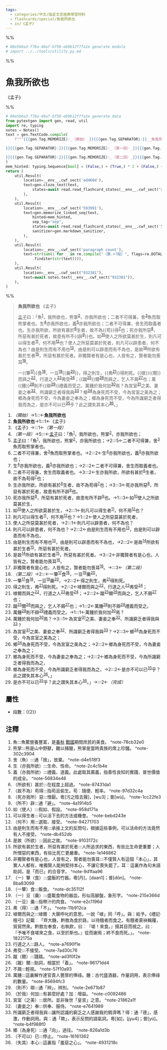 ```yaml
---
tags:
  - categories/中文/指定文言經典學習材料
  - flashcards/special/魚我所欲也
  - in/《孟子》
---
```


%%
```Python
# 08e5b0a3-f78a-46af-bf50-eb9b12f7fa1e generate module
# import ../../tools/utility.py.md
```
%%

# 魚我所欲也
《孟子》

%%
```Python
# 08e5b0a3-f78a-46af-bf50-eb9b12f7fa1e generate data
from pytextgen import gen, read, util
import re, typing
notes = Notes()
text = gen.TextCode.compile(
	f"""{{{gen.Tag.MEMORIZE}:_（開始）_}}{{{gen.Tag.SEPARATOR}:}}__魚我所欲也__{{{gen.Tag.TEXT}: }}{{{gen.Tag.SEPARATOR}:}}《孟子》{{{gen.Tag.TEXT}:

}}{{{gen.Tag.SEPARATOR}:}}{{{gen.Tag.MEMORIZE}:_（第一段）_}}{{{gen.Tag.SEPARATOR}:}}<u>孟子</u>曰：「魚{notes.embed("魚", "魚鱉營養豐富，是<u>春秋</u>&nbsp;<u>戰國</u>期間庶民的美食。")}，我所欲也，熊掌{notes.embed("熊掌", "熊是山中野獸，難以捕獵，熊掌是當時貴族的席上珍饈。")}，亦我所欲也；{{{gen.Tag.SEPARATOR}:}}二者不可得兼，舍{notes.embed("舍（魚）", "通「捨」，放棄。")}魚而取熊掌者也。{{{gen.Tag.SEPARATOR}:}}生{notes.embed("生（亦我所欲）", "生命、性命。")}亦我所欲也，義{notes.embed("義（亦我所欲）", "禮義、道義。此處取其廣義，指善性良知的實踐、普世價值的成全。")}亦我所欲也；{{{gen.Tag.SEPARATOR}:}}二者不可得兼，舍生而取義者也。{{{gen.Tag.SEPARATOR}:}}生亦我所欲，所欲有甚於{notes.embed("（所欲有）甚於", "在程度上超過。")}生者，故不為{hard("苟")}得{notes.embed("（故不為）苟得", "指苟且偷生。苟︰隨便、輕率。")}也；{{{gen.Tag.SEPARATOR}:}}死亦我所惡{notes.embed("（死亦我所）惡", "憎厭。粵[污之陰去聲]，[wu3]；普[wù]。")}，所惡有甚於死者，故患有所不{hard(f"辟{notes.embed('（所不）辟', '通「避」。')}")}也。{{{gen.Tag.SEPARATOR}:}}如{notes.embed("如（使人）", "假如、假設。")}使人之所欲莫甚於生，{{{gen.Tag.SEPARATOR}:}}則凡可以得生者{notes.embed("可以得生者", "可以活下去的方法或機會。")}，何不用{notes.embed("（何不）用", "選取、接受。")}也？{{{gen.Tag.SEPARATOR}:}}使人之所惡莫甚於死者，{{{gen.Tag.SEPARATOR}:}}則凡可以辟患者，何不為也？{{{gen.Tag.SEPARATOR}:}}由是則生而有不用也{notes.embed("由是則生而有不用", "承接上文的反問句，根據這些事例，可以活命的方法竟然有人不接受。")}，由是則可以辟患而有不為也，{{{gen.Tag.SEPARATOR}:}}是故{notes.embed("是故（所欲）", "因此之故。")}所欲有甚於生者{notes.embed("所欲有甚於生者，所惡有甚於死者", "人所追求的東西，有些比生命更重要；人所憎惡的東西，有些比死亡更嚴重。")}，所惡有甚於死者。{{{gen.Tag.SEPARATOR}:}}非獨賢者有是心也，人皆有之，賢者能勿喪耳{notes.embed("非獨賢者有是心也，人皆有之，賢者能勿喪耳", "不僅賢人有這個「本心」，其實人人都有，唯獨賢人能夠堅持本心，不讓它喪失罷了。耳：這裏作為句末語助詞，是「而已」的合音字。")}。{{{gen.Tag.TEXT}:

}}{{{gen.Tag.SEPARATOR}:}}{{{gen.Tag.MEMORIZE}:_（第二段）_}}{{{gen.Tag.SEPARATOR}:}}一{hard(f"簞{notes.embed('（一）簞（食）', '盛飯的竹器。粵[丹]，[daan1]；普[dɑ̄n]。')}")}食{notes.embed('（一簞）食', '飯食。')}，一豆{notes.embed("（一）豆（羹）", "盛載食物的器皿，形似高腳盤，象形字。")}{hard(f"羹{notes.embed('（一豆）羹', '指帶汁的肉食。')}")}，{{{gen.Tag.SEPARATOR}:}}得之則生，{hard(f"弗{notes.embed('弗（得）', '通「不」。')}")}得則死。{{{gen.Tag.SEPARATOR}:}}{hard("嘑")}{hard("爾")}而與之{notes.embed("嘑爾而與之", "嘑爾︰大聲呼叱的意思。一說「嘑」同「呼」。與：給予。《禮記‧檀弓》記載︰「齊大饑，黔敖為食於路，以待餓者而食之。有餓者蒙袂輯屨，貿貿然來。黔敖左奉食，右執飲，曰︰『嗟！來食。』揚其目而視之，曰︰『予唯不食嗟來之食，以至於斯也。』從而謝焉；終不食而死。」。")}，行道之人{notes.embed("行道之人", "路人。")}弗受{notes.embed("弗受", "不接受。")}；{{{gen.Tag.SEPARATOR}:}}{hard(f"蹴{notes.embed('蹴（爾）', '踐踏。')}")}爾{notes.embed("（蹴）爾", "助詞，相當於「着」。")}而與之，乞人不屑{notes.embed("不屑", "輕視。")}也；{{{gen.Tag.SEPARATOR}:}}萬{hard("鍾")}{notes.embed("萬鍾", "這裏解作達官貴人豐厚的俸祿。鍾：古代盛酒器，作量詞用，表示俸祿的數量。")}則不{hard(f"辯{notes.embed('（則不）辯', '通「辨」，辨別。')}")}禮義而受之。{{{gen.Tag.SEPARATOR}:}}萬鍾於我何加{notes.embed("（於我）何加", "有甚麼好處？加︰增益。")}焉？{{{gen.Tag.SEPARATOR}:}}為宮室{notes.embed("宮室（之美）", "居所。並非後世「皇宮」之意。")}之美、妻妾之奉{notes.embed("（妻妾之）奉", "供奉、服侍。")}、所識窮乏者得我與{notes.embed("所識窮乏者得我與", "讓所認識的窮乏之人感謝我的賙濟嗎？得：通「德」，感激，作動詞用。與：通「歟」，表示反問的語氣詞。粵[如]，[jyu4]；普[yú]。")}？{{{gen.Tag.SEPARATOR}:}}鄉{notes.embed("鄉（為身死）", "通「向」，過往。")}為身死而不受，今為宮室之美為之；{{{gen.Tag.SEPARATOR}:}}鄉為身死而不受，今為妻妾之奉為之；{{{gen.Tag.SEPARATOR}:}}鄉為身死而不受，今為所識窮乏者得我而為之，{{{gen.Tag.SEPARATOR}:}}是亦不可以已{notes.embed("（不可以）已", "停止。")}乎？此之謂失其本心{notes.embed("（失其）本心", "這裏指「羞惡之心」。")}。」{{{gen.Tag.SEPARATOR}:}}{{{gen.Tag.MEMORIZE}:_（完成）_}}"""
)
mem_hinted: typing.Sequence[bool] = (False,) + (True,) * 2 + (False,) + (True,) * 13 + (False,) + (True,) * 11 + (False,)
return (
	util.Result(
		location=__env__.cwf_sect('ad460d'),
		text=gen.cloze_text(text,
			states=await read.read_flashcard_states(__env__.cwf_sect("ad460d")),
		),
	),
	util.Result(
		location=__env__.cwf_sect('593991'),
		text=gen.memorize_linked_seq(text,
			hinted=mem_hinted,
			sep_tag="sep",
			states=await read.read_flashcard_states(__env__.cwf_sect('593991')),
			sanitizer=gen.markdown_sanitizer,
		),
	),
	util.Result(
		location=__env__.cwf_sect('paragraph count'),
		text=str(sum(1 for _ in re.compile("（第.+?段）", flags=re.DOTALL)
			.finditer(str(text)))),
	),
	util.Result(
		location=__env__.cwf_sect("932381"),
		text=await notes.text(__env__.cwf_sect("932381")),
	),
)
```
%%

<!--08e5b0a3-f78a-46af-bf50-eb9b12f7fa1e generate section="ad460d"--><!-- The following content is generated at 2023-03-21T22:12:54.680730+08:00. Any edits will be overridden! -->

> __魚我所欲也__ 《孟子》
>
> <u>孟子</u>曰：「魚<sup>[1](#^note-78cb32e0)</sup>，我所欲也，熊掌<sup>[2](#^note-302c3904)</sup>，亦我所欲也；二者不可得兼，舍<sup>[3](#^note-d4e518f3)</sup>魚而取熊掌者也。生<sup>[4](#^note-2c4c1b4e)</sup>亦我所欲也，義<sup>[5](#^note-56834e46)</sup>亦我所欲也；二者不可得兼，舍生而取義者也。生亦我所欲，所欲有甚於<sup>[6](#^note-87431da1)</sup>生者，故不為{{苟}}得<sup>[7](#^note-97d32c4a)</sup>也；死亦我所惡<sup>[8](#^note-1cc22fe3)</sup>，所惡有甚於死者，故患有所不{{辟<sup>[9](#^note-4a1914b5)</sup>}}也。如<sup>[10](#^note-958d171a)</sup>使人之所欲莫甚於生，則凡可以得生者<sup>[11](#^note-bebd243e)</sup>，何不用<sup>[12](#^note-94271703)</sup>也？使人之所惡莫甚於死者，則凡可以辟患者，何不為也？由是則生而有不用也<sup>[13](#^note-db452db)</sup>，由是則可以辟患而有不為也，是故<sup>[14](#^note-9103172c)</sup>所欲有甚於生者<sup>[15](#^note-1e146862)</sup>，所惡有甚於死者。非獨賢者有是心也，人皆有之，賢者能勿喪耳<sup>[16](#^note-9d1faa96)</sup>。
>
> 一{{簞<sup>[17](#^note-8ba83099)</sup>}}食<sup>[18](#^note-dc35112f)</sup>，一豆<sup>[19](#^note-215e366d)</sup>{{羹<sup>[20](#^note-e2c1196d)</sup>}}，得之則生，{{弗<sup>[21](#^note-11b912ca)</sup>}}得則死。{{嘑}}{{爾}}而與之<sup>[22](#^note-1822175a)</sup>，行道之人<sup>[23](#^note-a7690f1e)</sup>弗受<sup>[24](#^note-7ad30c76)</sup>；{{蹴<sup>[25](#^note-ad3f0f2e)</sup>}}爾<sup>[26](#^note-96171dd4)</sup>而與之，乞人不屑<sup>[27](#^note-57f10a93)</sup>也；萬{{鍾}}<sup>[28](#^note-85694fc3)</sup>則不{{辯<sup>[29](#^note-2e671b87)</sup>}}禮義而受之。萬鍾於我何加<sup>[30](#^note-c0092486)</sup>焉？為宮室<sup>[31](#^note-21862a1f)</sup>之美、妻妾之奉<sup>[32](#^note-e7641989)</sup>、所識窮乏者得我與<sup>[33](#^note-b4f988f0)</sup>？鄉<sup>[34](#^note-826a1d3b)</sup>為身死而不受，今為宮室之美為之；鄉為身死而不受，今為妻妾之奉為之；鄉為身死而不受，今為所識窮乏者得我而為之，是亦不可以已<sup>[35](#^note-16161362)</sup>乎？此之謂失其本心<sup>[36](#^note-4931218c)</sup>。」 <!--SR:!2024-07-12,371,330!2024-05-29,337,330!2024-07-09,368,330!2024-06-01,340,330!2024-07-08,367,330!2024-02-11,206,270!2024-05-15,289,290!2024-01-20,227,310!2024-05-30,338,330!2024-04-27,312,330-->

<!--/08e5b0a3-f78a-46af-bf50-eb9b12f7fa1e-->

<!--08e5b0a3-f78a-46af-bf50-eb9b12f7fa1e generate section="593991"--><!-- The following content is generated at 2023-03-21T22:12:54.634854+08:00. Any edits will be overridden! -->

1. _（開始）_→1:::←__魚我所欲也__ <!--SR:!2023-11-23,297,310!2023-09-23,250,310-->
2. __魚我所欲也__→1:::1←《孟子》 <!--SR:!2024-02-16,332,270!2024-02-14,349,290-->
3. 《孟子》→:::1←_（第一段）_ <!--SR:!2025-05-06,707,330!2024-08-03,369,210-->
4. _（第一段）_→5:::←<u>孟子</u>曰：「魚<sup>[1](#^note-78cb32e0)</sup>，我所欲也，熊掌<sup>[2](#^note-302c3904)</sup>，亦我所欲也； <!--SR:!2023-09-09,88,210!2025-03-01,640,310-->
5. <u>孟子</u>曰：「魚<sup>[1](#^note-78cb32e0)</sup>，我所欲也，熊掌<sup>[2](#^note-302c3904)</sup>，亦我所欲也；→2:::5←二者不可得兼，舍<sup>[3](#^note-d4e518f3)</sup>魚而取熊掌者也。 <!--SR:!2024-09-03,441,270!2024-04-23,333,250-->
6. 二者不可得兼，舍<sup>[3](#^note-d4e518f3)</sup>魚而取熊掌者也。→2:::2←生<sup>[4](#^note-2c4c1b4e)</sup>亦我所欲也，義<sup>[5](#^note-56834e46)</sup>亦我所欲也； <!--SR:!2024-08-25,383,230!2023-08-21,190,250-->
7. 生<sup>[4](#^note-2c4c1b4e)</sup>亦我所欲也，義<sup>[5](#^note-56834e46)</sup>亦我所欲也；→2:::2←二者不可得兼，舍生而取義者也。 <!--SR:!2024-11-02,453,250!2024-02-11,296,250-->
8. 二者不可得兼，舍生而取義者也。→3:::2←生亦我所欲，所欲有甚於<sup>[6](#^note-87431da1)</sup>生者，故不為苟得<sup>[7](#^note-97d32c4a)</sup>也； <!--SR:!2023-09-14,204,250!2024-02-29,299,250-->
9. 生亦我所欲，所欲有甚於<sup>[6](#^note-87431da1)</sup>生者，故不為苟得<sup>[7](#^note-97d32c4a)</sup>也；→3:::3←死亦我所惡<sup>[8](#^note-1cc22fe3)</sup>，所惡有甚於死者，故患有所不辟<sup>[9](#^note-4a1914b5)</sup>也。 <!--SR:!2023-09-14,204,250!2023-10-04,179,230-->
10. 死亦我所惡<sup>[8](#^note-1cc22fe3)</sup>，所惡有甚於死者，故患有所不辟<sup>[9](#^note-4a1914b5)</sup>也。→1:::3←如<sup>[10](#^note-958d171a)</sup>使人之所欲莫甚於生， <!--SR:!2024-01-13,177,250!2023-12-27,263,250-->
11. 如<sup>[10](#^note-958d171a)</sup>使人之所欲莫甚於生，→2:::1←則凡可以得生者<sup>[11](#^note-bebd243e)</sup>，何不用<sup>[12](#^note-94271703)</sup>也？ <!--SR:!2024-05-04,346,250!2024-05-13,353,250-->
12. 則凡可以得生者<sup>[11](#^note-bebd243e)</sup>，何不用<sup>[12](#^note-94271703)</sup>也？→1:::2←使人之所惡莫甚於死者， <!--SR:!2023-09-13,203,250!2023-10-07,122,230-->
13. 使人之所惡莫甚於死者，→2:::1←則凡可以辟患者，何不為也？ <!--SR:!2024-05-13,348,250!2023-08-20,189,250-->
14. 則凡可以辟患者，何不為也？→2:::2←由是則生而有不用也<sup>[13](#^note-db452db)</sup>，由是則可以辟患而有不為也， <!--SR:!2023-09-26,160,190!2024-11-05,474,270-->
15. 由是則生而有不用也<sup>[13](#^note-db452db)</sup>，由是則可以辟患而有不為也，→2:::2←是故<sup>[14](#^note-9103172c)</sup>所欲有甚於生者<sup>[15](#^note-1e146862)</sup>，所惡有甚於死者。 <!--SR:!2024-02-12,260,250!2023-09-08,193,250-->
16. 是故<sup>[14](#^note-9103172c)</sup>所欲有甚於生者<sup>[15](#^note-1e146862)</sup>，所惡有甚於死者。→3:::2←非獨賢者有是心也，人皆有之，賢者能勿喪耳<sup>[16](#^note-9d1faa96)</sup>。 <!--SR:!2024-08-19,378,230!2024-09-03,386,230-->
17. 非獨賢者有是心也，人皆有之，賢者能勿喪耳<sup>[16](#^note-9d1faa96)</sup>。→:::3←_（第二段）_ <!--SR:!2025-02-02,620,310!2023-09-20,202,250-->
18. _（第二段）_→2:::←一簞<sup>[17](#^note-8ba83099)</sup>食<sup>[18](#^note-dc35112f)</sup>，一豆<sup>[19](#^note-215e366d)</sup>羹<sup>[20](#^note-e2c1196d)</sup>， <!--SR:!2024-01-06,207,230!2024-10-24,539,310-->
19. 一簞<sup>[17](#^note-8ba83099)</sup>食<sup>[18](#^note-dc35112f)</sup>，一豆<sup>[19](#^note-215e366d)</sup>羹<sup>[20](#^note-e2c1196d)</sup>，→2:::2←得之則生，弗<sup>[21](#^note-11b912ca)</sup>得則死。 <!--SR:!2025-01-13,561,270!2023-09-07,114,210-->
20. 得之則生，弗<sup>[21](#^note-11b912ca)</sup>得則死。→2:::2←嘑爾而與之<sup>[22](#^note-1822175a)</sup>，行道之人<sup>[23](#^note-a7690f1e)</sup>弗受<sup>[24](#^note-7ad30c76)</sup>； <!--SR:!2023-09-28,206,250!2025-01-12,560,270-->
21. 嘑爾而與之<sup>[22](#^note-1822175a)</sup>，行道之人<sup>[23](#^note-a7690f1e)</sup>弗受<sup>[24](#^note-7ad30c76)</sup>；→2:::2←蹴<sup>[25](#^note-ad3f0f2e)</sup>爾<sup>[26](#^note-96171dd4)</sup>而與之，乞人不屑<sup>[27](#^note-57f10a93)</sup>也； <!--SR:!2023-12-06,217,230!2024-02-22,290,250-->
22. 蹴<sup>[25](#^note-ad3f0f2e)</sup>爾<sup>[26](#^note-96171dd4)</sup>而與之，乞人不屑<sup>[27](#^note-57f10a93)</sup>也；→1:::2←萬鍾<sup>[28](#^note-85694fc3)</sup>則不辯<sup>[29](#^note-2e671b87)</sup>禮義而受之。 <!--SR:!2023-10-11,216,250!2024-04-06,326,250-->
23. 萬鍾<sup>[28](#^note-85694fc3)</sup>則不辯<sup>[29](#^note-2e671b87)</sup>禮義而受之。→1:::1←萬鍾於我何加<sup>[30](#^note-c0092486)</sup>焉？ <!--SR:!2023-09-12,202,250!2024-12-10,532,270-->
24. 萬鍾於我何加<sup>[30](#^note-c0092486)</sup>焉？→3:::1←為宮室<sup>[31](#^note-21862a1f)</sup>之美、妻妾之奉<sup>[32](#^note-e7641989)</sup>、所識窮乏者得我與<sup>[33](#^note-b4f988f0)</sup>？ <!--SR:!2024-05-22,350,250!2023-09-04,76,230-->
25. 為宮室<sup>[31](#^note-21862a1f)</sup>之美、妻妾之奉<sup>[32](#^note-e7641989)</sup>、所識窮乏者得我與<sup>[33](#^note-b4f988f0)</sup>？→2:::3←鄉<sup>[34](#^note-826a1d3b)</sup>為身死而不受，今為宮室之美為之； <!--SR:!2023-10-27,136,230!2024-11-15,459,250-->
26. 鄉<sup>[34](#^note-826a1d3b)</sup>為身死而不受，今為宮室之美為之；→2:::2←鄉為身死而不受，今為妻妾之奉為之； <!--SR:!2025-08-07,722,290!2023-11-26,256,270-->
27. 鄉為身死而不受，今為妻妾之奉為之；→2:::2←鄉為身死而不受，今為所識窮乏者得我而為之， <!--SR:!2023-12-31,265,250!2023-10-10,230,270-->
28. 鄉為身死而不受，今為所識窮乏者得我而為之，→2:::2←是亦不可以已<sup>[35](#^note-16161362)</sup>乎？此之謂失其本心<sup>[36](#^note-4931218c)</sup>。」 <!--SR:!2023-08-20,199,270!2023-09-07,62,210-->
29. 是亦不可以已<sup>[35](#^note-16161362)</sup>乎？此之謂失其本心<sup>[36](#^note-4931218c)</sup>。」→:::2←_（完成）_ <!--SR:!2025-09-27,818,330!2024-10-11,438,250-->

<!--/08e5b0a3-f78a-46af-bf50-eb9b12f7fa1e-->

## 屬性

- 段數：{{<!--08e5b0a3-f78a-46af-bf50-eb9b12f7fa1e generate section="paragraph count"--><!-- The following content is generated at 2023-03-01T08:31:01.265120+08:00. Any edits will be overridden! -->2<!--/08e5b0a3-f78a-46af-bf50-eb9b12f7fa1e-->}} <!--SR:!2024-06-26,360,338-->

## 注釋

<!--08e5b0a3-f78a-46af-bf50-eb9b12f7fa1e generate section="932381"--><!-- The following content is generated at 2023-03-21T22:12:54.662779+08:00. Any edits will be overridden! -->

1. 魚:::魚鱉營養豐富，是<u>春秋</u>&nbsp;<u>戰國</u>期間庶民的美食。 ^note-78cb32e0 <!--SR:!2023-09-12,109,270!2024-07-16,375,330-->
2. 熊掌:::熊是山中野獸，難以捕獵，熊掌是當時貴族的席上珍饈。 ^note-302c3904 <!--SR:!2024-02-08,203,250!2024-02-18,250,310-->
3. 舍（魚）:::通「捨」，放棄。 ^note-d4e518f3 <!--SR:!2024-01-26,233,310!2024-05-28,336,330-->
4. 生（亦我所欲）:::生命、性命。 ^note-2c4c1b4e <!--SR:!2023-10-06,71,230!2023-12-21,205,310-->
5. 義（亦我所欲）:::禮義、道義。此處取其廣義，指善性良知的實踐、普世價值的成全。 ^note-56834e46 <!--SR:!2023-08-22,32,170!2023-08-17,98,270-->
6. （所欲有）甚於:::在程度上超過。 ^note-87431da1 <!--SR:!2023-10-13,142,250!2024-05-08,271,270-->
7. （故不為）苟得:::指苟且偷生。苟︰隨便、輕率。 ^note-97d32c4a <!--SR:!2023-10-06,108,210!2023-10-15,152,290-->
8. （死亦我所）惡:::憎厭。粵[污之陰去聲]，[wu3]；普[wù]。 ^note-1cc22fe3 <!--SR:!2023-09-16,38,190!2023-12-01,195,310-->
9. （所不）辟:::通「避」。 ^note-4a1914b5 <!--SR:!2023-09-22,137,290!2024-06-18,352,330-->
10. 如（使人）:::假如、假設。 ^note-958d171a <!--SR:!2024-04-13,250,270!2023-09-01,108,270-->
11. 可以得生者:::可以活下去的方法或機會。 ^note-bebd243e <!--SR:!2023-09-07,92,210!2023-12-05,161,250-->
12. （何不）用:::選取、接受。 ^note-94271703 <!--SR:!2023-09-20,92,210!2023-08-19,67,250-->
13. 由是則生而有不用:::承接上文的反問句，根據這些事例，可以活命的方法竟然有人不接受。 ^note-db452db <!--SR:!2023-08-23,34,170!2024-01-27,191,250-->
14. 是故（所欲）:::因此之故。 ^note-9103172c <!--SR:!2023-09-24,96,230!2023-11-07,171,290-->
15. 所欲有甚於生者，所惡有甚於死者:::人所追求的東西，有些比生命更重要；人所憎惡的東西，有些比死亡更嚴重。 ^note-1e146862 <!--SR:!2023-08-30,28,190!2024-02-14,232,270-->
16. 非獨賢者有是心也，人皆有之，賢者能勿喪耳:::不僅賢人有這個「本心」，其實人人都有，唯獨賢人能夠堅持本心，不讓它喪失罷了。耳：這裏作為句末語助詞，是「而已」的合音字。 ^note-9d1faa96 <!--SR:!2023-12-03,131,210!2024-01-27,234,310-->
17. （一）簞（食）:::盛飯的竹器。粵[丹]，[daan1]；普[dɑ̄n]。 ^note-8ba83099 <!--SR:!2023-12-28,146,210!2024-06-03,342,330-->
18. （一簞）食:::飯食。 ^note-dc35112f <!--SR:!2023-09-02,43,257!2024-05-31,339,337-->
19. （一）豆（羹）:::盛載食物的器皿，形似高腳盤，象形字。 ^note-215e366d <!--SR:!2023-11-12,128,210!2023-09-25,132,290-->
20. （一豆）羹:::指帶汁的肉食。 ^note-e2c1196d <!--SR:!2023-12-27,197,270!2024-07-17,376,330-->
21. 弗（得）:::通「不」。 ^note-11b912ca <!--SR:!2023-12-27,210,310!2024-07-15,374,330-->
22. 嘑爾而與之:::嘑爾︰大聲呼叱的意思。一說「嘑」同「呼」。與：給予。《禮記‧檀弓》記載︰「齊大饑，黔敖為食於路，以待餓者而食之。有餓者蒙袂輯屨，貿貿然來。黔敖左奉食，右執飲，曰︰『嗟！來食。』揚其目而視之，曰︰『予唯不食嗟來之食，以至於斯也。』從而謝焉；終不食而死。」。 ^note-1822175a <!--SR:!2023-12-10,118,210!2023-12-21,207,310-->
23. 行道之人:::路人。 ^note-a7690f1e <!--SR:!2023-09-04,111,290!2024-03-29,283,310-->
24. 弗受:::不接受。 ^note-7ad30c76 <!--SR:!2024-04-01,269,310!2023-09-10,127,290-->
25. 蹴（爾）:::踐踏。 ^note-ad3f0f2e <!--SR:!2024-01-23,230,310!2024-07-07,366,330-->
26. （蹴）爾:::助詞，相當於「着」。 ^note-96171dd4 <!--SR:!2023-09-05,29,150!2023-10-12,141,290-->
27. 不屑:::輕視。 ^note-57f10a93 <!--SR:!2023-08-29,105,270!2023-11-21,185,310-->
28. 萬鍾:::這裏解作達官貴人豐厚的俸祿。鍾：古代盛酒器，作量詞用，表示俸祿的數量。 ^note-85694fc3 <!--SR:!2023-09-06,91,210!2023-09-18,132,290-->
29. （則不）辯:::通「辨」，辨別。 ^note-2e671b87 <!--SR:!2024-02-22,254,310!2023-12-22,206,310-->
30. （於我）何加:::有甚麼好處？加︰增益。 ^note-c0092486 <!--SR:!2024-05-24,287,270!2024-02-08,246,310-->
31. 宮室（之美）:::居所。並非後世「皇宮」之意。 ^note-21862a1f <!--SR:!2023-12-06,162,250!2023-09-24,137,290-->
32. （妻妾之）奉:::供奉、服侍。 ^note-e7641989 <!--SR:!2023-10-24,95,210!2024-07-14,373,330-->
33. 所識窮乏者得我與:::讓所認識的窮乏之人感謝我的賙濟嗎？得：通「德」，感激，作動詞用。與：通「歟」，表示反問的語氣詞。粵[如]，[jyu4]；普[yú]。 ^note-b4f988f0 <!--SR:!2023-08-30,40,150!2023-09-03,110,270-->
34. 鄉（為身死）:::通「向」，過往。 ^note-826a1d3b <!--SR:!2023-10-12,71,190!2024-07-13,372,330-->
35. （不可以）已:::停止。 ^note-16161362 <!--SR:!2024-02-17,249,310!2024-07-11,370,330-->
36. （失其）本心:::這裏指「羞惡之心」。 ^note-4931218c <!--SR:!2024-10-07,420,290!2024-06-02,341,330-->

<!--/08e5b0a3-f78a-46af-bf50-eb9b12f7fa1e-->
